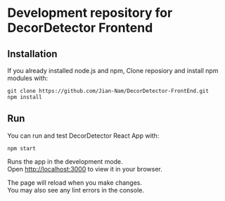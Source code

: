 # Development repository for DecorDetector Frontend

## Installation

If you already installed node.js and npm, 
Clone reposiory and install npm modules with:

```
git clone https://github.com/Jian-Nam/DecorDetector-FrontEnd.git
npm install
```

## Run 

You can run and test DecorDetector React App with:

```
npm start
```

Runs the app in the development mode.\
Open [http://localhost:3000](http://localhost:3000) to view it in your browser.

The page will reload when you make changes.\
You may also see any lint errors in the console.